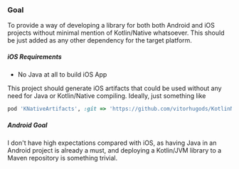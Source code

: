 
### Goal

To provide a way of developing a library for both both Android and iOS projects without minimal mention of Kotlin/Native whatsoever. This should be just added as any other dependency for the target platform.

##### iOS Requirements

 - No Java at all to build iOS App
 
This project should generate iOS artifacts that could be used without any need for Java or Kotlin/Native compiling. 
Ideally, just something like
```ruby
pod 'KNativeArtifacts', :git => 'https://github.com/vitorhugods/KotlinNativeMobileArtifacts'
```


##### Android Goal

I don't have high expectations compared with iOS, as having Java in an Android project is already a must, and deploying a Kotlin/JVM library to a Maven repository is something trivial.
